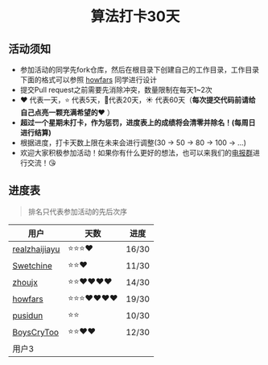 <h1 align="center">
    算法打卡30天
</h1>


## 活动须知

- 参加活动的同学先fork仓库，然后在根目录下创建自己的工作目录，工作目录下面的格式可以参照 [howfars](https://github.com/realzhaijiayu/leetcode/tree/master/howfars) 同学进行设计
- 提交Pull request之前需要先消除冲突，数量限制在每天1~2次
- :heart: 代表一天，:star: 代表5天，:star2:代表20天，:sunny: 代表60天（**每次提交代码前请给自己点亮一颗充满希望的:heart:** ）
- **超过一个星期未打卡，作为惩罚，进度表上的成绩将会清零并除名！(每周日进行结算)**
- 根据进度，打卡天数上限在未来会进行调整(30 -> 50 -> 80 -> 100 -> ...)
- 欢迎大家积极参加活动！如果你有什么更好的想法，也可以来我们的[电报群](https://t.me/joinchat/QeUx1htKgae3oBiJQ0EncQ)进行交流！:kissing_heart:

## 进度表

> 排名只代表参加活动的先后次序

| 用户                                                         | 天数                    | 进度 |
| ------------------------------------------------------------ | ----------------------- | ---- |
| [realzhaijiayu](https://github.com/realzhaijiayu)            | :star::star::star::heart: | 16/30 |
| [Swetchine](https://github.com/Swetchine)                    | :star::star::heart: | 11/30 |
| [zhoujx](https://github.com/ZhouJianXuan/leetcode)           | :star::star::heart::heart::heart::heart: |   14/30   |
| [howfars](https://github.com/howfars/leetcode/tree/master/howfars) |  :star::star::star::heart::heart::heart::heart: | 19/30 |
| [pusidun](https://github.com/pusidun)             | :star::star:  | 10/30 |
| [BoysCryToo](https://github.com/BoysNeverCry/leetcode)           | :star::star::heart::heart: |   12/30   |
| 用户3                                                        |                         |      |

